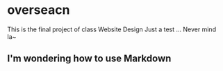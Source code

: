 # overseacn

This is the final project of class Website Design
Just a test ... Never mind la~
## I'm wondering how to use Markdown